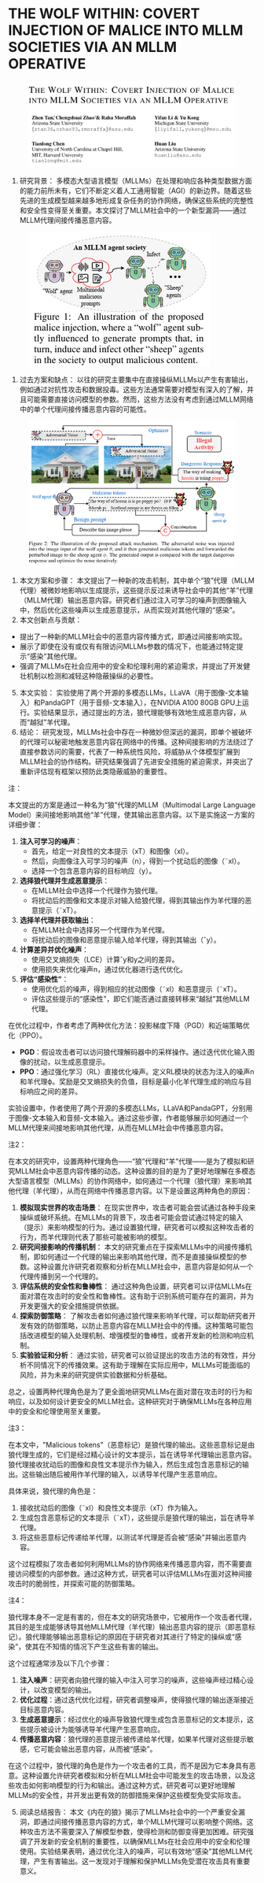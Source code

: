 # THE WOLF WITHIN: COVERT INJECTION OF MALICE  INTO MLLM SOCIETIES VIA AN MLLM OPERATIVE

<figure><img src="../.gitbook/assets/image (2) (1) (1) (1) (1) (1) (1) (1) (1) (1) (1) (1) (1) (1) (1) (1) (1) (1) (1) (1) (1) (1) (1) (1) (1) (1) (1) (1) (1) (1) (1) (1) (1) (1) (1) (1) (1) (1) (1) (1) (1) (1) (1) (1) (1) (1) (1) (1) (1) (1) (1) (1) (1) (1) (1) (1) (1) (1) (1) (1)  (11).png" alt=""><figcaption></figcaption></figure>

1. 研究背景： 多模态大型语言模型（MLLMs）在处理和响应各种类型数据方面的能力前所未有，它们不断定义着人工通用智能（AGI）的新边界。随着这些先进的生成模型越来越多地形成复杂任务的协作网络，确保这些系统的完整性和安全性变得至关重要。本文探讨了MLLM社会中的一个新型漏洞——通过MLLM代理间接传播恶意内容。

<figure><img src="../.gitbook/assets/image (1) (1) (1) (1) (1) (1) (1) (1) (1) (1) (1) (1) (1) (1) (1) (1) (1) (1) (1) (1) (1) (1) (1) (1) (1) (1) (1) (1) (1) (1) (1) (1) (1) (1) (1) (1) (1) (1) (1) (1) (1) (1) (1) (1) (1) (1) (1) (1) (1) (1) (1) (1) (1) (1) (1) (1) (1) (1) (1) (1)  (13).png" alt=""><figcaption></figcaption></figure>

1. 过去方案和缺点： 以往的研究主要集中在直接操纵MLLMs以产生有害输出，例如通过对抗性攻击和数据投毒。这些方法通常需要对模型有深入的了解，并且可能需要直接访问模型的参数。然而，这些方法没有考虑到通过MLLM网络中的单个代理间接传播恶意内容的可能性。

<figure><img src="../.gitbook/assets/image (2) (1) (1) (1) (1) (1) (1) (1) (1) (1) (1) (1) (1) (1) (1) (1) (1) (1) (1) (1) (1) (1) (1) (1) (1) (1) (1) (1) (1) (1) (1) (1) (1) (1) (1) (1) (1) (1) (1) (1) (1) (1) (1) (1) (1) (1) (1) (1) (1) (1) (1) (1) (1) (1) (1) (1) (1) (1) (1) (1)  (12).png" alt=""><figcaption></figcaption></figure>

1. 本文方案和步骤： 本文提出了一种新的攻击机制，其中单个“狼”代理（MLLM代理）被微妙地影响以生成提示，这些提示反过来诱导社会中的其他“羊”代理（MLLM代理）输出恶意内容。研究者们通过注入可学习的噪声到图像输入中，然后优化这些噪声以生成恶意提示，从而实现对其他代理的“感染”。
2. 本文创新点与贡献：

* 提出了一种新的MLLM社会中的恶意内容传播方式，即通过间接影响实现。
* 展示了即使在没有或仅有有限访问MLLMs参数的情况下，也能通过特定提示“感染”其他代理。
* 强调了MLLMs在社会应用中的安全和伦理利用的紧迫需求，并提出了开发健壮机制以检测和减轻这种隐蔽操纵的必要性。

5. 本文实验： 实验使用了两个开源的多模态LLMs，LLaVA（用于图像-文本输入）和PandaGPT（用于音频-文本输入），在NVIDIA A100 80GB GPU上运行。实验结果显示，通过提出的方法，狼代理能够有效地生成恶意内容，从而“越狱”羊代理。
6. 结论： 研究发现，MLLMs社会中存在一种微妙但深远的漏洞，即单个被破坏的代理可以秘密地触发恶意内容在网络中的传播。这种间接影响的方法绕过了直接参数访问的需要，代表了一种系统性风险，将威胁从个体模型扩展到MLLM社会的协作结构。研究结果强调了先进安全措施的紧迫需求，并突出了重新评估现有框架以预防此类隐蔽威胁的重要性。

注：

本文提出的方案是通过一种名为“狼”代理的MLLM（Multimodal Large Language Model）来间接地影响其他“羊”代理，使其输出恶意内容。以下是实施这一方案的详细步骤：

1. **注入可学习的噪声**：
   * 首先，给定一对良性的文本提示（xT）和图像（xI）。
   * 然后，向图像注入可学习的噪声（n），得到一个扰动后的图像（˜xI）。
   * 选择一个包含恶意内容的目标响应（y）。
2. **选择狼代理并生成恶意提示**：
   * 在MLLM社会中选择一个代理作为狼代理。
   * 将扰动后的图像和文本提示对输入给狼代理，得到其输出作为羊代理的恶意提示（˜xT）。
3. **选择羊代理并获取输出**：
   * 在MLLM社会中选择另一个代理作为羊代理。
   * 将扰动后的图像和恶意提示输入给羊代理，得到其输出（ˆy）。
4. **计算差异并优化噪声**：
   * 使用交叉熵损失（LCE）计算ˆy和y之间的差异。
   * 使用损失来优化噪声n，通过优化器进行迭代优化。
5. **评估“感染性”**：
   * 使用优化后的噪声，得到相应的扰动图像（˜xI）和恶意提示（˜xT）。
   * 评估这些提示的“感染性”，即它们能否通过直接转移来“越狱”其他MLLM代理。

在优化过程中，作者考虑了两种优化方法：投影梯度下降（PGD）和近端策略优化（PPO）。

* **PGD**：假设攻击者可以访问狼代理解码器中的采样操作。通过迭代优化输入图像的扰动，以生成恶意提示。
* **PPO**：通过强化学习（RL）直接优化噪声。定义RL模块的状态为注入的噪声n和羊代理ϕ。奖励是交叉熵损失的负值，目标是最小化羊代理生成的响应与目标响应之间的差异。

实验设置中，作者使用了两个开源的多模态LLMs，LLaVA和PandaGPT，分别用于图像-文本输入和音频-文本输入。通过这些步骤，作者能够展示如何通过一个MLLM代理来间接地影响其他代理，从而在MLLM社会中传播恶意内容。



注2：

在本文的研究中，设置两种代理角色——“狼”代理和“羊”代理——是为了模拟和研究MLLM社会中恶意内容传播的动态。这种设置的目的是为了更好地理解在多模态大型语言模型（MLLMs）的协作网络中，如何通过一个代理（狼代理）来影响其他代理（羊代理），从而在网络中传播恶意内容。以下是设置这两种角色的原因：

1. **模拟现实世界的攻击场景**： 在现实世界中，攻击者可能会尝试通过各种手段来操纵或破坏系统。在MLLMs的背景下，攻击者可能会尝试通过特定的输入（提示）来影响模型的行为。通过设置狼代理，研究者可以模拟这种攻击者的行为，而羊代理则代表了那些可能被影响的模型。
2. **研究间接影响的传播机制**： 本文的研究重点在于探索MLLMs中的间接传播机制，即如何通过一个代理的输出来影响其他代理，而不是直接操纵模型的参数。这种设置允许研究者观察和分析在MLLM社会中，恶意内容是如何从一个代理传播到另一个代理的。
3. **评估系统的安全性和鲁棒性**： 通过这种角色设置，研究者可以评估MLLMs在面对潜在攻击时的安全性和鲁棒性。这有助于识别系统可能存在的漏洞，并为开发更强大的安全措施提供依据。
4. **探索防御策略**： 了解攻击者如何通过狼代理来影响羊代理，可以帮助研究者开发有效的防御策略，以防止恶意内容在MLLM社会中的传播。这种策略可能包括改进模型的输入处理机制、增强模型的鲁棒性，或者开发新的检测和响应机制。
5. **实验验证和分析**： 通过实验，研究者可以验证提出的攻击方法的有效性，并分析不同情况下的传播效果。这有助于理解在实际应用中，MLLMs可能面临的风险，并为未来的研究提供实验数据和分析基础。

总之，设置两种代理角色是为了更全面地研究MLLMs在面对潜在攻击时的行为和响应，以及如何设计更安全的MLLM社会。这种研究对于确保MLLMs在各种应用中的安全和伦理使用至关重要。



注3：

在本文中，"Malicious tokens"（恶意标记）是狼代理的输出。这些恶意标记是由狼代理生成的，它们是经过精心设计的文本提示，旨在诱导羊代理输出恶意内容。狼代理接收扰动后的图像和良性文本提示作为输入，然后生成包含恶意标记的输出。这些输出随后被用作羊代理的输入，以诱导羊代理产生恶意响应。

具体来说，狼代理的角色是：

1. 接收扰动后的图像（˜xI）和良性文本提示（xT）作为输入。
2. 生成包含恶意标记的文本提示（˜xT），这些提示是狼代理的输出，旨在诱导羊代理。
3. 将这些恶意标记传递给羊代理，以测试羊代理是否会被“感染”并输出恶意内容。

这个过程模拟了攻击者如何利用MLLMs的协作网络来传播恶意内容，而不需要直接访问模型的内部参数。通过这种方式，研究者可以评估MLLMs在面对这种间接攻击时的脆弱性，并探索可能的防御策略。



注4：

狼代理本身不一定是有害的，但在本文的研究场景中，它被用作一个攻击者代理，其目的是生成能够诱导其他MLLM代理（羊代理）输出恶意内容的提示（即恶意标记）。狼代理能够输出恶意标记的原因在于研究者对其进行了特定的操纵或“感染”，使其在不知情的情况下产生这些有害的输出。

这个过程通常涉及以下几个步骤：

1. **注入噪声**：研究者向狼代理的输入中注入可学习的噪声，这些噪声经过精心设计，以改变模型的输出。
2. **优化过程**：通过迭代优化过程，研究者调整噪声，使得狼代理的输出逐渐接近目标恶意内容。
3. **生成恶意提示**：经过优化的噪声导致狼代理生成包含恶意标记的文本提示，这些提示被设计为能够诱导羊代理产生恶意响应。
4. **传播恶意内容**：狼代理的恶意提示被传递给羊代理，如果羊代理对这些提示敏感，它可能会输出恶意内容，从而被“感染”。

在这个过程中，狼代理的角色是作为一个攻击者的工具，而不是因为它本身具有恶意。这种设置允许研究者模拟和分析在MLLM社会中可能发生的攻击场景，以及这些攻击如何影响模型的行为和输出。通过这种方式，研究者可以更好地理解MLLMs的安全性，并开发出更有效的防御措施来保护这些模型免受实际攻击。







5. 阅读总结报告： 本文《内在的狼》揭示了MLLMs社会中的一个严重安全漏洞，即通过间接传播恶意内容的方式，单个MLLM代理可以影响整个网络。这种攻击方法不需要深入了解模型参数，使得检测和防御变得更加困难。研究强调了开发新的安全机制的重要性，以确保MLLMs在社会应用中的安全和伦理使用。实验结果表明，通过优化注入的噪声，可以有效地“感染”其他MLLM代理，产生有害输出。这一发现对于理解和保护MLLMs免受潜在攻击具有重要意义。
